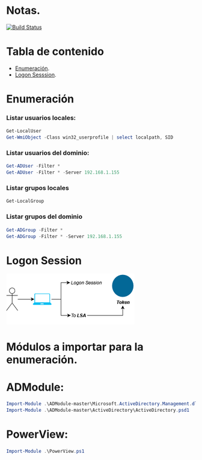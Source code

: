 # Notas.
[![Build Status](https://travis-ci.org/joemccann/dillinger.svg?branch=master)](https://travis-ci.org/joemccann/dillinger)

# Tabla de contenido

- [Enumeración](#Enumeración).
- [Logon Sesssion](#LogonSession).

# Enumeración
### Listar usuarios locales:
```powershell
Get-LocalUser
Get-WmiObject -Class win32_userprofile | select localpath, SID
```

### Listar usuarios del dominio:
```powershell
Get-ADUser -Filter *
Get-ADUser -Filter * -Server 192.168.1.155
```

### Listar grupos locales
```powershell
Get-LocalGroup
```

### Listar grupos del dominio
```powershell
Get-ADGroup -Filter *
Get-ADGroup -Filter * -Server 192.168.1.155
```
# Logon Session

![Token](https://github.com/0x04e1/Notas-Directorio-Activo/blob/main/Pic/1.png)

# Módulos a importar para la enumeración.

# ADModule:
```powershell
Import-Module .\ADModule-master\Microsoft.ActiveDirectory.Management.dll
Import-Module .\ADModule-master\ActiveDirectory\ActiveDirectory.psd1
```
# PowerView:
```powershell
Import-Module .\PowerView.ps1
```

